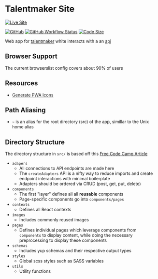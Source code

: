 # Talentmaker Site

[![Live Site](https://img.shields.io/badge/Site-talentmaker.ca-blue?style=for-the-badge&logo=AWS%20Amplify)](https://talentmaker.ca)

[![GitHub](https://img.shields.io/github/license/Luke-zhang-04/talentmaker-site?style=flat-square)](https://github.com/Luke-zhang-04/talentmaker-site/blob/master/LICENSE)
[![GitHub Workflow Status](https://img.shields.io/github/workflow/status/Luke-zhang-04/talentmaker-site/build?style=flat-square&logo=Github)](https://github.com/Luke-zhang-04/talentmaker-site/actions)
[![Code Size](https://img.shields.io/github/languages/code-size/Luke-zhang-04/talentmaker-site?style=flat-square)](.)

Web app for [talentmaker](https://talentmaker.ca) white interacts with a an [api](https://github.com/talentmaker/api)

## Browser Support

The current browserslist config covers about 90% of users

## Resources

-   [Generate PWA Icons](https://realfavicongenerator.net/)

## Path Aliasing

-   `~` is an alias for the root directory (src) of the app, simillar to the Unix home alias

## Directory Structure

The directory structure in `src/` is based off this [Free Code Camp Article](https://www.freecodecamp.org/news/a-better-way-to-structure-react-projects/)

-   `adapers`
    -   All connections to API endpoints are made here
    -   The `createAdapters` API is a nifty way to reduce imports and create endpoint interactions with minimal boilerplate
    -   Adapters should be ordered via CRUD (post, get, put, delete)
-   `components`
    -   The first "layer" defines all all **reusable** components
    -   Page-specific components go into `components/pages`
-   `contexts`
    -   Defines all React contexts
-   `images`
    -   Includes commonly reused images
-   `pages`
    -   Defines individual pages which leverage components from `components` to display content, while doing the necessary preprocessing to display these components
-   `schemas`
    -   Includes yup schemas and their respective output types
-   `styles`
    -   Global scss styles such as SASS variables
-   `utils`
    -   Utility functions
